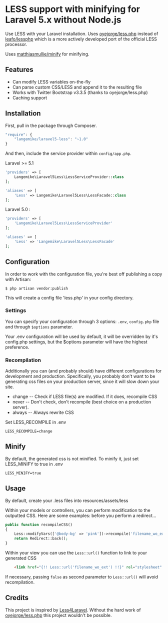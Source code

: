# LESS support with minifying for Laravel 5.x without Node.js
Use LESS with your Laravel installation. Uses [oyejorge/less.php](http://lessphp.gpeasy.com/) instead of [leafo/lessphp](http://leafo.net/lessphp/) which is a more actively developed port of the official LESS processor.

Uses [matthiasmullie/minify](https://github.com/matthiasmullie/minify) for minifying.

## Features
- Can modify LESS variables on-the-fly
- Can parse custom CSS/LESS and append it to the resulting file
- Works with Twitter Bootstrap v3.3.5 (thanks to oyejorge/less.php)
- Caching support

## Installation

First, pull in the package through Composer.

```js
"require": {
    "langemike/laravel5-less": "~1.0"
}
```

And then, include the service provider within `config/app.php`.

Laravel >= 5.1

```php
'providers' => [
    Langemike\Laravel5Less\LessServiceProvider::class
];

'aliases' => [
    'Less' => Langemike\Laravel5Less\LessFacade::class
];

```

Laravel 5.0 :

```php
'providers' => [
    'Langemike\Laravel5Less\LessServiceProvider'
];

'aliases' => [
    'Less' => 'Langemike\Laravel5Less\LessFacade'
];

```

## Configuration
In order to work with the configuration file, you're best off publishing a copy
with Artisan:

````
$ php artisan vendor:publish
````
This will create a config file 'less.php' in your config directory.

### Settings

You can specify your configuration through 3 options: `.env`, `config.php` file and through `$options` parameter.

Your .env configuration will be used by default, it will be overridden by it's config.php settings, but the $options parameter will have the highest preference.

### Recompilation
Additionally you can (and probably should) have different configurations for development
and production.  Specifically, you probably don't want to be generating css files on
your production server, since it will slow down your site.

- change -- Check if LESS file(s) are modified. If it does, recompile CSS
- never -- Don't check, don't recompile (best choice on a production server).
- always -- Always rewrite CSS

Set LESS_RECOMPILE in .env

````
LESS_RECOMPILE=change
````

## Minify

By default, the generated css is not minified. To minify it, just set LESS_MINIFY to true in .env

````
LESS_MINIFY=true
````

## Usage

By default, create your .less files into resources/assets/less

Within your models or controllers, you can perform modification to the outputted CSS. Here are some examples:
before you perform a redirect...

```php
public function recompileCSS()
{
    Less::modifyVars(['@body-bg' => 'pink'])->recompile('filename_wo_ext');
    return Redirect::back();
}
```

Within your view you can use the `Less::url()` function to link to your generated CSS

```html
	<link href="{!! Less::url('filename_wo_ext') !!}" rel="stylesheet" />
```

If necessary, passing `false` as second parameter to `Less::url()` will avoid recompilation.

## Credits
This project is inspired by [Less4Laravel](https://github.com/jtgrimes/less4laravel).
Without the hard work of [oyejorge/less.php](http://lessphp.gpeasy.com/) this project wouldn't be possible.

